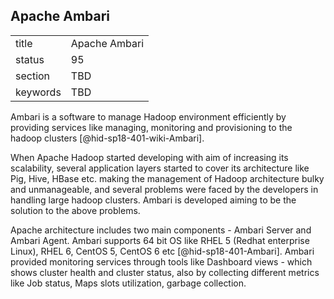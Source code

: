 ## Apache Ambari


|          |               |
| -------- | ------------- |
| title    | Apache Ambari |
| status   | 95            |
| section  | TBD           |
| keywords | TBD           |




Ambari is a software to manage Hadoop environment efficiently by
providing services like managing, monitoring and provisioning to the
hadoop clusters [@hid-sp18-401-wiki-Ambari].

When Apache Hadoop started developing with aim of increasing its
scalability, several application layers started to cover its
architecture like Pig, Hive, HBase etc. making the management of Hadoop
architecture bulky and unmanageable, and several problems were faced by
the developers in handling large hadoop clusters. Ambari is developed
aiming to be the solution to the above problems.

Apache architecture includes two main components - Ambari Server and
Ambari Agent. Ambari supports 64 bit OS like RHEL 5 (Redhat enterprise
Linux), RHEL 6, CentOS 5, CentOS 6 etc [@hid-sp18-401-Ambari]. Ambari
provided monitoring services through tools like Dashboard views - which
shows cluster health and cluster status, also by collecting different
metrics like Job status, Maps slots utilization, garbage collection.
